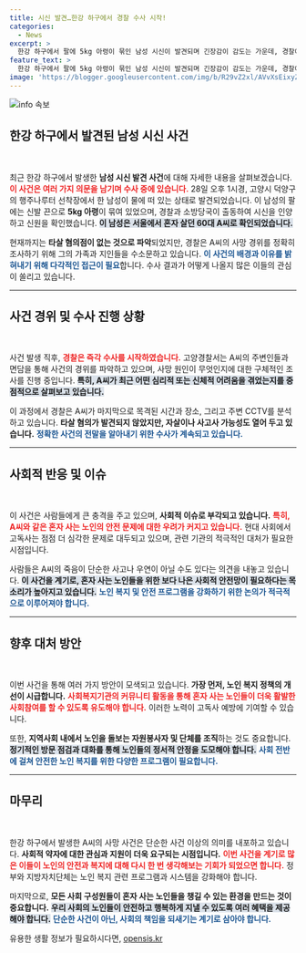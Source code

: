 ```yaml
---
title: 시신 발견…한강 하구에서 경찰 수사 시작!
categories:
  - News
excerpt: >
  한강 하구에서 팔에 5kg 아령이 묶인 남성 시신이 발견되며 긴장감이 감도는 가운데, 경찰이 사망 경위를 조사하고 있습니다. 과연 이 사건의 배경에는 어떤 숨겨진 진실이 있을까요? 클릭해 더 알아보세요!
feature_text: >
  한강 하구에서 팔에 5kg 아령이 묶인 남성 시신이 발견되며 긴장감이 감도는 가운데, 경찰이 사망 경위를 조사하고 있습니다. 과연 이 사건의 배경에는 어떤 숨겨진 진실이 있을까요? 클릭해 더 알아보세요!
image: 'https://blogger.googleusercontent.com/img/b/R29vZ2xl/AVvXsEixyZcFfHzMRdzZMjFBmAUKJYCLCGyLL1o632UiGVXcaFdKo_bkvkuCioo0uUKlGfBVcT3P84aROyZIXSBEx3Aw5nCQ3pTgDom1WDC4m8eifvWiAmWEEVb4x6G_l8C0QH225ldMjyaFvpxGEBGNO37VmDTDMHGhJPq73UglMfDca1-0aw/s1600/blogspot.png'
---
```


<p><img src="https://blogger.googleusercontent.com/img/b/R29vZ2xl/AVvXsEixyZcFfHzMRdzZMjFBmAUKJYCLCGyLL1o632UiGVXcaFdKo_bkvkuCioo0uUKlGfBVcT3P84aROyZIXSBEx3Aw5nCQ3pTgDom1WDC4m8eifvWiAmWEEVb4x6G_l8C0QH225ldMjyaFvpxGEBGNO37VmDTDMHGhJPq73UglMfDca1-0aw/s1600/blogspot.png" alt="info 속보" /></p>

<h2 data-ke-size="size26">한강 하구에서 발견된 남성 시신 사건</h2>

<p data-ke-size="size16">&nbsp;</p>

<p>최근 한강 하구에서 발생한 <b>남성 시신 발견 사건</b>에 대해 자세한 내용을 살펴보겠습니다. <b><span style="color: #ee2323;">이 사건은 여러 가지 의문을 남기며 수사 중에 있습니다.</span></b> 28일 오후 1시경, 고양시 덕양구의 행주나루터 선착장에서 한 남성이 물에 떠 있는 상태로 발견되었습니다. 이 남성의 팔에는 신발 끈으로 <b>5kg 아령</b>이 묶여 있었으며, 경찰과 소방당국이 출동하여 시신을 인양하고 신원을 확인했습니다. <b><span style="background-color: #21538527;">이 남성은 서울에서 혼자 살던 60대 A씨로 확인되었습니다.</span></b></p>

<p>현재까지는 <b>타살 혐의점이 없는 것으로 파악</b>되었지만, 경찰은 A씨의 사망 경위를 정확히 조사하기 위해 그의 가족과 지인들을 수소문하고 있습니다. <b><span style="color: #1a5490;">이 사건의 배경과 이유를 밝혀내기 위해 다각적인 접근이 필요</span></b>합니다. 수사 결과가 어떻게 나올지 많은 이들의 관심이 쏠리고 있습니다.</p>

<hr>

<h2 data-ke-size="size26">사건 경위 및 수사 진행 상황</h2>

<p data-ke-size="size16">&nbsp;</p>

<p>사건 발생 직후, <b><span style="color: #ee2323;">경찰은 즉각 수사를 시작하였습니다.</span></b> 고양경찰서는 A씨의 주변인들과 면담을 통해 사건의 경위를 파악하고 있으며, 사망 원인이 무엇인지에 대한 구체적인 조사를 진행 중입니다. <b><span style="background-color: #21538527;">특히, A씨가 최근 어떤 심리적 또는 신체적 어려움을 겪었는지를 중점적으로 살펴보고 있습니다.</span></b></p>

<p>이 과정에서 경찰은 A씨가 마지막으로 목격된 시간과 장소, 그리고 주변 CCTV를 분석하고 있습니다. <b>타살 혐의가 발견되지 않았지만, 자살이나 사고사 가능성도 열어 두고 있습니다.</b> <b><span style="color: #1a5490;">정확한 사건의 전말을 알아내기 위한 수사가 계속되고 있습니다.</span></b></p>

<hr>

<h2 data-ke-size="size26">사회적 반응 및 이슈</h2>

<p data-ke-size="size16">&nbsp;</p>

<p>이 사건은 사람들에게 큰 충격을 주고 있으며, <b>사회적 이슈로 부각되고 있습니다.</b> <b><span style="color: #ee2323;">특히, A씨와 같은 혼자 사는 노인의 안전 문제에 대한 우려가 커지고 있습니다.</span></b> 현대 사회에서 고독사는 점점 더 심각한 문제로 대두되고 있으며, 관련 기관의 적극적인 대처가 필요한 시점입니다.</p>

<p>사람들은 A씨의 죽음이 단순한 사고나 우연이 아닐 수도 있다는 의견을 내놓고 있습니다. <b><span style="background-color: #21538527;">이 사건을 계기로, 혼자 사는 노인들을 위한 보다 나은 사회적 안전망이 필요하다는 목소리가 높아지고 있습니다.</span></b> <b><span style="color: #1a5490;">노인 복지 및 안전 프로그램을 강화하기 위한 논의가 적극적으로 이루어져야 합니다.</span></b></p>

<hr>

<h2 data-ke-size="size26">향후 대처 방안</h2>

<p data-ke-size="size16">&nbsp;</p>

<p>이번 사건을 통해 여러 가지 방안이 모색되고 있습니다. <b>가장 먼저, 노인 복지 정책의 개선이 시급합니다.</b> <b><span style="color: #ee2323;">사회복지기관의 커뮤니티 활동을 통해 혼자 사는 노인들이 더욱 활발한 사회참여를 할 수 있도록 유도해야 합니다.</span></b> 이러한 노력이 고독사 예방에 기여할 수 있습니다.</p>

<p>또한, <b>지역사회 내에서 노인을 돌보는 자원봉사자 및 단체를 조직</b>하는 것도 중요합니다. <b><span style="background-color: #21538527;">정기적인 방문 점검과 대화를 통해 노인들의 정서적 안정을 도모해야 합니다.</span></b> <b><span style="color: #1a5490;">사회 전반에 걸쳐 안전한 노인 복지를 위한 다양한 프로그램이 필요합니다.</span></b></p>

<hr>

<h2 data-ke-size="size26">마무리</h2>

<p data-ke-size="size16">&nbsp;</p>

<p>한강 하구에서 발생한 A씨의 사망 사건은 단순한 사건 이상의 의미를 내포하고 있습니다. <b>사회적 약자에 대한 관심과 지원이 더욱 요구되는 시점입니다.</b> <b><span style="color: #ee2323;">이번 사건을 계기로 많은 이들이 노인의 안전과 복지에 대해 다시 한 번 생각해보는 기회가 되었으면 합니다.</span></b> 정부와 지방자치단체는 노인 복지 관련 프로그램과 시스템을 강화해야 합니다.</p>

<p>마지막으로, <b>모든 사회 구성원들이 혼자 사는 노인들을 챙길 수 있는 환경을 만드는 것이 중요합니다.</b> <b><span style="background-color: #21538527;">우리 사회의 노인들이 안전하고 행복하게 지낼 수 있도록 여러 혜택을 제공해야 합니다.</span></b> <b><span style="color: #1a5490;">단순한 사건이 아닌, 사회의 책임을 되새기는 계기로 삼아야 합니다.</span></b></p>
유용한 생활 정보가 필요하시다면, <a href="https://opensis.kr" rel="dofollow">opensis.kr</a>


